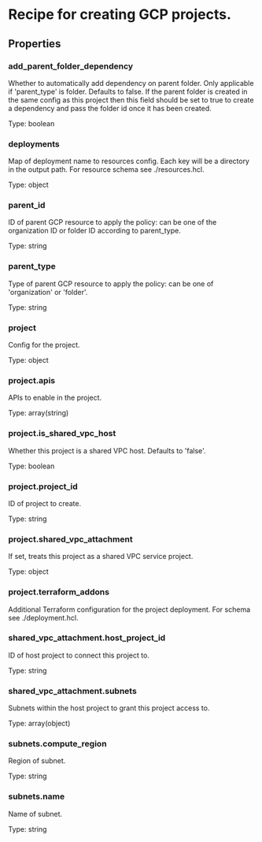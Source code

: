 # Recipe for creating GCP projects.

## Properties

### add_parent_folder_dependency

Whether to automatically add dependency on parent folder.
Only applicable if 'parent_type' is folder. Defaults to false.
If the parent folder is created in the same config as this project then
this field should be set to true to create a dependency and pass the
folder id once it has been created.



Type: boolean

### deployments

Map of deployment name to resources config.
Each key will be a directory in the output path.
For resource schema see ./resources.hcl.



Type: object

### parent_id

ID of parent GCP resource to apply the policy: can be one of the organization ID or folder ID according to parent_type.



Type: string

### parent_type

Type of parent GCP resource to apply the policy: can be one of 'organization' or 'folder'.


Type: string

### project

Config for the project.


Type: object

### project.apis

APIs to enable in the project.


Type: array(string)

### project.is_shared_vpc_host

Whether this project is a shared VPC host. Defaults to 'false'.


Type: boolean

### project.project_id

ID of project to create.


Type: string

### project.shared_vpc_attachment

If set, treats this project as a shared VPC service project.


Type: object

### project.terraform_addons

Additional Terraform configuration for the project deployment.
For schema see ./deployment.hcl.





### shared_vpc_attachment.host_project_id

ID of host project to connect this project to.


Type: string

### shared_vpc_attachment.subnets

Subnets within the host project to grant this project access to.


Type: array(object)

### subnets.compute_region

Region of subnet.


Type: string

### subnets.name

Name of subnet.


Type: string

